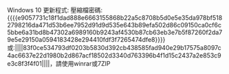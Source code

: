 Windows 10 更新程式:
壓縮檔密碼:{{{{e9057731c18f1dad888e6663155868b22a5c8708b5d0e5e35da978bf5182798216da471d53b6ee7952d91d9d535e643b89efa502d86c09150ca0cf6c5bbe6a31bd8b47302a6989160b9243af4530b87cb63eb3e7b5f87260f2da79e5e29150a0594183428e294410fdf3f7265474dfe8}}}}或:||||83f0ce534793df0203b5830d392cb438585fad940e29b17575a8097c4ac6637e22d1980b2d867acf18502d3340d763396b4f1d15c2437a2e853c9e3c8f3f4f01||||，請使用winrar或7ZIP
